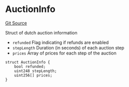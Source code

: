 # AuctionInfo
[Git Source](https://github.com/fxhash/fxhash-evm-contracts/blob/3196ec292bff15f41085b94e4b488f73ce88013c/src/lib/Structs.sol)

Struct of dutch auction information
- `refunded` Flag indicating if refunds are enabled
- `stepLength` Duration (in seconds) of each auction step
- `prices` Array of prices for each step of the auction


```solidity
struct AuctionInfo {
    bool refunded;
    uint248 stepLength;
    uint256[] prices;
}
```

